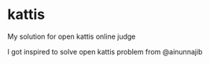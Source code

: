 # kattis
My solution for open kattis online judge

I got inspired to solve open kattis problem from @ainunnajib